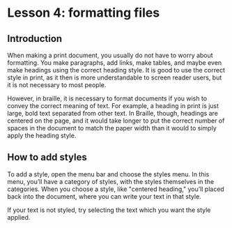 # Lesson 4: formatting files

## Introduction

When making a print document, you usually do not have to worry about
formatting. You make paragraphs, add links, make tables, and maybe
even make headings using the correct heading style. It is good to use
the correct style in print, as it then is more understandable to
screen reader users, but it is not necessary to most people.

However, in braille, it is necessary to format documents if you wish
to convey the correct meaning of text. For example, a heading in print
is just large, bold text separated from other text. In Braille,
though, headings are centered on the page, and it would take longer to
put the correct number of spaces in the document to match the paper
width than it would to simply apply the heading style.

## How to add styles

To add a style, open the menu bar and choose the styles menu. In this
menu, you’ll have a category of styles, with the styles themselves in
the categories. When you choose a style, like "centered heading,"
you’ll placed back into the document, where you can write your text in
that style.

<aside>
If your text is not styled, try selecting the text which you want the
style applied.
</aside>
